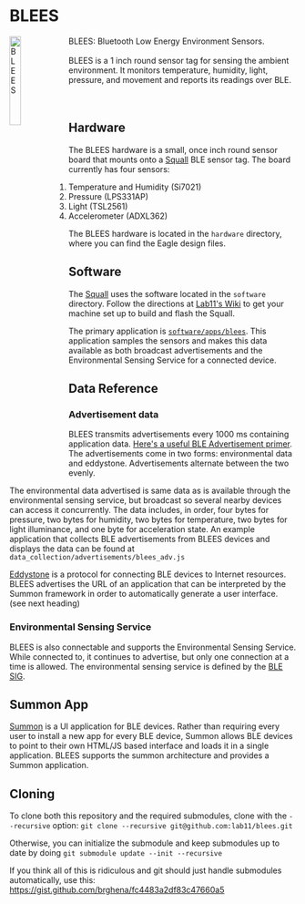 BLEES
=====

<img src="https://raw.githubusercontent.com/lab11/blees/master/media/blees.png" alt="BLEES" width="20%;" align="left">
BLEES: Bluetooth Low Energy Environment Sensors.
<br /><br />
BLEES is a 1 inch round sensor tag for sensing the ambient environment. It monitors
temperature, humidity, light, pressure, and movement and reports its readings
over BLE.
<br /><br /><br />

Hardware
--------
The BLEES hardware is a small, once inch round sensor board that mounts onto a [Squall](https://github.com/helena-project/squall) BLE sensor tag. The board 
currently has four sensors:

1. Temperature and Humidity (Si7021)
2. Pressure (LPS331AP)
3. Light (TSL2561)
4. Accelerometer (ADXL362)

The BLEES hardware is located in the `hardware` directory, where you can find
the Eagle design files.

Software
--------
The [Squall](https://github.com/helena-project/squall) uses the software
located in the `software` directory. Follow the directions at [Lab11's
Wiki](http://lab11.eecs.umich.edu/wiki/doku.php?id=eecs582w15:setup:start) to
get your machine set up to build and flash the Squall.

The primary application is
[`software/apps/blees`](https://github.com/lab11/blees/tree/master/software/apps/blees).
This application samples the
sensors and makes this data available as both broadcast advertisements and the
Environmental Sensing Service for a connected device.

Data Reference
--------------
### Advertisement data
BLEES transmits advertisements every 1000 ms containing application data.
[Here's a useful BLE Advertisement
primer](http://www.argenox.com/bluetooth-low-energy-ble-v4-0-development/library/a-ble-advertising-primer/).
The advertisements come in two forms: environmental data and eddystone.
Advertisements alternate between the two evenly.

The environmental data advertised is same data as is available through the
environmental sensing service, but broadcast so several nearby devices can
access it concurrently. The data includes, in order, four bytes for pressure,
two bytes for humidity, two bytes for temperature, two bytes for light
illuminance, and one byte for acceleration state. An example application that
collects BLE advertisements from BLEES devices and displays the data can be
found at `data_collection/advertisements/blees_adv.js`

[Eddystone](https://github.com/google/eddystone) is a protocol for connecting
BLE devices to Internet resources. BLEES advertises the URL of an application
that can be interpreted by the Summon framework in order to automatically
generate a user interface. (see next heading)


### Environmental Sensing Service
BLEES is also connectable and supports the Environmental Sensing Service. While
connected to, it continues to advertise, but only one connection at a time is
allowed. The environmental sensing service is defined by the
[BLE SIG](https://www.bluetooth.org/en-us/specification/assigned-numbers/environmental-sensing-service-characteristics).


Summon App
----------
[Summon](https://github.com/lab11/summon) is a UI application for BLE devices.
Rather than requiring every user
to install a new app for every BLE device, Summon allows BLE devices to
point to their own HTML/JS based interface and loads it in a single
application. BLEES supports the summon architecture and provides
a Summon application.


Cloning
-------
To clone both this repository and the required submodules,
clone with the `--recursive` option: 
`git clone --recursive git@github.com:lab11/blees.git`

Otherwise, you can initialize the submodule and keep submodules up to
date by doing `git submodule update --init --recursive`

If you think all of this is ridiculous and git should just handle submodules automatically, use this:
https://gist.github.com/brghena/fc4483a2df83c47660a5
